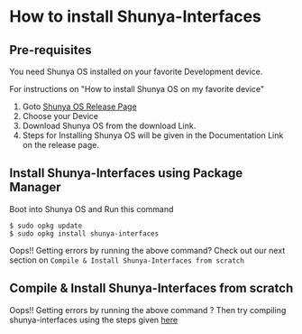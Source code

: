 # How to install Shunya-Interfaces

## Pre-requisites
You need Shunya OS installed on your favorite Development device. 

For instructions on "How to install Shunya OS on my favorite device"
1. Goto [Shunya OS Release Page](http://shunyaos.org/beta-release/)
2. Choose your Device
3. Download Shunya OS from the download Link.
4. Steps for Installing Shunya OS will be given in the Documentation Link on the release page.


## Install Shunya-Interfaces using Package Manager
 
Boot into Shunya OS and Run this command 

```shell
$ sudo opkg update
$ sudo opkg install shunya-interfaces
```
Oops!! Getting errors by running the above command? Check out our next section on `Compile & Install Shunya-Interfaces from scratch`

## Compile & Install Shunya-Interfaces from scratch   
Oops!! Getting errors by running the above command ? Then try compiling 
shunya-interfaces using the steps given [here](./dd-compiling-and-installing-shunya-interfaces)
